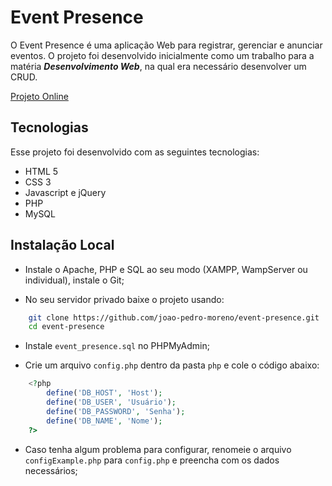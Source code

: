 # Event Presence

O Event Presence é uma aplicação Web para registrar, gerenciar e anunciar eventos. O projeto foi desenvolvido inicialmente como um trabalho para a matéria ***Desenvolvimento Web***, na qual era necessário desenvolver um CRUD.

[Projeto Online](https://devs.nexusnx.com/moreno/event-presence)

## Tecnologias

Esse projeto foi desenvolvido com as seguintes tecnologias: 

- HTML 5
- CSS 3
- Javascript e jQuery
- PHP
- MySQL

## Instalação Local

- Instale o Apache, PHP e SQL ao seu modo (XAMPP, WampServer ou individual), instale o Git;

- No seu servidor privado baixe o projeto usando:

```bash
    git clone https://github.com/joao-pedro-moreno/event-presence.git
    cd event-presence
```

- Instale `event_presence.sql` no PHPMyAdmin;

- Crie um arquivo `config.php` dentro da pasta `php` e cole o código abaixo:

```php
    <?php
        define('DB_HOST', 'Host');
        define('DB_USER', 'Usuário');
        define('DB_PASSWORD', 'Senha');
        define('DB_NAME', 'Nome');
    ?>
```

- Caso tenha algum problema para configurar, renomeie o arquivo `configExample.php` para `config.php` e preencha com os dados necessários;